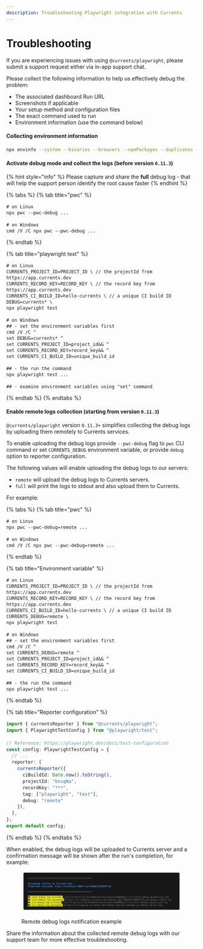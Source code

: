 ```yaml
---
description: Troubleshooting Playwright integration with Currents
---
```


# Troubleshooting

If you are experiencing issues with using `@currents/playwright`, please submit a support request either via in-app support chat.

Please collect the following information to help us effectively debug the problem:

* The associated dashboard Run URL
* Screenshots if applicable
* Your setup method and configuration files
* The exact command used to run
* Environment information (use the command below)

#### Collecting environment information

```bash
npx envinfo --system --binaries --browsers --npmPackages --duplicates --npmGlobalPackages
```

#### Activate debug mode and collect the logs (before version `0.11.3`)&#x20;

{% hint style="info" %}
Please capture and share the **full** debug log - that will help the support person identify the root cause faster
{% endhint %}

{% tabs %}
{% tab title="pwc" %}
```
# on Linux
npx pwc --pwc-debug ... 

# on Windows
cmd /V /C npx pwc --pwc-debug ...
```
{% endtab %}

{% tab title="playwright test" %}
```
# on Linux
CURRENTS_PROJECT_ID=PROJECT_ID \ // the projectId from https://app.currents.dev
CURRENTS_RECORD_KEY=RECORD_KEY \ // the record key from https://app.currents.dev
CURRENTS_CI_BUILD_ID=hello-currents \ // a unique CI build ID
DEBUG=currents* \
npx playwright test

# on Windows
## - set the environment variables first
cmd /V /C ^
set DEBUG=currents* ^
set CURRENTS_PROJECT_ID=project_id&& ^
set CURRENTS_RECORD_KEY=record_key&& ^
set CURRENTS_CI_BUILD_ID=unique_build_id

## - the run the command
npx playwright test ...

## - examine environment variables using "set" command
```
{% endtab %}
{% endtabs %}

#### Enable remote logs collection (starting from version `0.11.3`)

`@currents/playwright` version `0.11.3+` simplifies collecting the debug logs by uploading them remotely to Currents services.&#x20;

To enable uploading the debug logs provide `--pwc-debug` flag to `pwc` CLI command or set `CURRENTS_DEBUG` environment variable, or provide `debug` option to reporter configuration.

The following values will enable uploading the debug logs to our servers:

* `remote` will upload the debug logs to Currents servers.
* `full` will print the logs to stdout and also upload them to Currents.

For example:

{% tabs %}
{% tab title="pwc" %}
```
# on Linux
npx pwc --pwc-debug=remote ... 

# on Windows
cmd /V /C npx pwc --pwc-debug=remote ...
```
{% endtab %}

{% tab title="Environment variable" %}
```
# on Linux
CURRENTS_PROJECT_ID=PROJECT_ID \ // the projectId from https://app.currents.dev
CURRENTS_RECORD_KEY=RECORD_KEY \ // the record key from https://app.currents.dev
CURRENTS_CI_BUILD_ID=hello-currents \ // a unique CI build ID
CURRENTS_DEBUG=remote \
npx playwright test

# on Windows
## - set the environment variables first
cmd /V /C ^
set CURRENTS_DEBUG=remote ^
set CURRENTS_PROJECT_ID=project_id&& ^
set CURRENTS_RECORD_KEY=record_key&& ^
set CURRENTS_CI_BUILD_ID=unique_build_id

## - the run the command
npx playwright test ...
```
{% endtab %}

{% tab title="Reporter configuration" %}
```typescript
import { currentsReporter } from "@currents/playwright";
import { PlaywrightTestConfig } from "@playwright/test";

// Reference: https://playwright.dev/docs/test-configuration
const config: PlaywrightTestConfig = {
  // ...
  reporter: [
    currentsReporter({
      ciBuildId: Date.now().toString(),
      projectId: "bnsqNa",
      recordKey: "***",
      tag: ["playwright", "test"],
      debug: "remote"
    }),
  ],
};
export default config;
```
{% endtab %}
{% endtabs %}

When enabled, the debug logs will be uploaded to Currents server and a confirmation message will be shown after the run's completion, for example:

<figure><img src="../.gitbook/assets/currents-2023-12-11-15.56.04@2x.png" alt=""><figcaption><p>Remote debug logs notification example</p></figcaption></figure>

Share the information about the collected remote debug logs with our support team for more effective troubleshooting.
